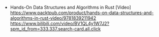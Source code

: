 - Hands-On Data Structures and Algorithms in Rust [Video]
https://www.packtpub.com/product/hands-on-data-structures-and-algorithms-in-rust-video/9781839211942
https://www.bilibili.com/video/BV1QL4y1W7J2?spm_id_from=333.337.search-card.all.click


